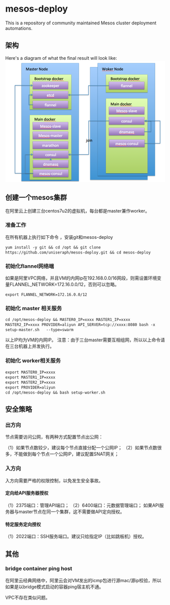 # mesos-deploy

This is a repository of community maintained Mesos cluster deployment
automations.


## 架构

Here's a diagram of what the final result will look like:
![Mesos Single Master Node on Docker](mesos.png)

## 创建一个mesos集群

在阿里云上创建三台centos7u2的虚拟机，每台都是master兼作worker。


### 准备工作

在所有机器上执行如下命令 ，安装git和mesos-deploy

```
yum install -y git && cd /opt && git clone https://github.com/uniseraph/mesos-deploy.git && cd mesos-deploy 

```


### 初始化flannel网络端

如果是阿里VPC网络，并且VM的内网ip在192.168.0.0/16网段，则需设置环境变量FLANNEL_NETWORK=172.16.0.0/12，否则可以忽略。

```
export FLANNEL_NETWORK=172.16.0.0/12
```


### 初始化 master 相关服务

```
cd /opt/mesos-deploy && MASTER0_IP=xxxx MASTER1_IP=xxxx MASTER2_IP=xxxx PROVIDER=aliyun API_SERVER=tcp://xxxx:8080 bash -x setup-master.sh   --type=swarm

```

以上IP均为VM的内网IP。
注意：由于三台master需要互相组网，所以以上命令请在三台机器上并发执行。



### 初始化 worker相关服务

```
export MASTER0_IP=xxxx
export MASTER1_IP=xxxx
export MASTER2_IP=xxxx
export PROVIDER=aliyun
cd /opt/mesos-deploy && bash setup-worker.sh
```

## 安全策略

### 出方向

节点需要访问公网，有两种方式配置节点出公网：

（1）如果节点数较少，建议每个节点直接分配一个公网IP；
（2）如果节点数很多，不能做到每个节点一个公网IP，建议配置SNAT网关；

### 入方向

入方向需要严格的权限控制，以免发生安全事故。

#### 定向给API服务器授权

（1）2375端口：管理API端口；
（2）6400端口：元数据管理端口；
如果API服务器与master节点在同一个集群，这不需要做API定向授权。

#### 特定服务定向授权

（1）2022端口：SSH服务端口。建议只给指定IP（比如跳板机）授权。

## 其他

### bridge container ping host
在阿里云经典网络中，阿里云会对VM发出的icmp包进行源mac/源ip校验，所以如果是以bridge模式启动的容器ping宿主机不通。

VPC不存在类似问题。
